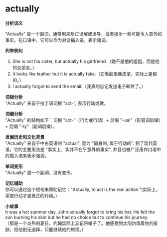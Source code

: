 # actually

**分析词义**

  

"Actually" 是一个副词，通常用来矫正误解或误导，或者揭示一些可能令人意外的事实。在口语中，它可以作为对话插入语，表示强调。

  

**列举例句**

  

1.  She is not his sister, but actually his girlfriend.（她不是他的姐姐，而是他的女朋友。）
2.  It looks like leather but it is actually fake.（它看起来像皮革，实际上是假的。）
3.  I actually forgot to send the email.（我真的忘记发送电子邮件了。）

  

**词根分析**  
"Actually" 来自于拉丁语词根 "act-", 表示行动或做。

  

**词缀分析**  
"Actually" 的结构如下：词根 "act-"（行为或行动）+ 后缀 "-ual"（形容词后缀）+ 后缀 "-ly"（副词后缀）。

  

**发展历史和文化背景**  
"Actually" 来自于中古英语的 "actual", 意为 "周身的, 属于行动的". 到了现代英语，它的主要用法是 "事实上，实并不在乎意外的事实", 并且也被广泛用作口语中的插入语来表示强调。

  

**单词变形**  
"Actually" 是一个副词，没有变形。

  

**记忆辅助**  
你可以通过这个短句来帮助记忆："Actually, to act is the real action."(实际上，采取行动才是真正的行动。)

  

**小故事**  
It was a hot summer day. John actually forgot to bring his hat. He felt the sun burning his skin but he had no choice but to continue his journey.  
（那是一个炎热的夏日。约翰实际上忘记带帽子了。他感觉到太阳灼烧着他的皮肤，但他别无选择，只能继续他的旅程。）
